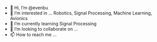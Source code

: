 - 👋 Hi, I’m @evenbu
- 👀 I’m interested in ... Robotics, Signal Processing, Machine Learning, Avionics
- 🌱 I’m currently learning Signal Processing
- 💞️ I’m looking to collaborate on ...
- 📫 How to reach me ...


